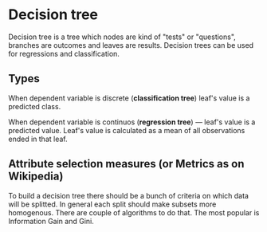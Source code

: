 # Decision tree

Decision tree is a tree which nodes are kind of "tests" or "questions",
branches are outcomes and leaves are results. Decision trees can be used for
regressions and classification.

## Types

When dependent variable is discrete (__classification tree__) leaf's value is a
predicted class.

When dependent variable is continuos (__regression tree__) — leaf's value is a
predicted value. Leaf's value is calculated as a mean of all observations
ended in that leaf.

## Attribute selection measures (or Metrics as on Wikipedia)

To build a decision tree there should be a bunch of criteria on which data will
be splitted. In general each split should make subsets more homogenous. There
are couple of algorithms to do that. The most popular is Information Gain and
Gini.
